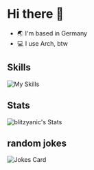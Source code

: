 # Hi there 👋

- 🌏 I'm based in Germany
- 💻 I use Arch, btw

## Skills
![My Skills](https://skillicons.dev/icons?i=linux,arch,bash,git,rust,python)

## Stats
![blitzyanic's Stats](https://github-readme-stats.vercel.app/api?username=blitzyanic&theme=tokyonight&show_icons=true&hide_border=true&count_private=false)

## random jokes
![Jokes Card](https://readme-jokes.vercel.app/api?hideBorder&theme=tokyonight) 